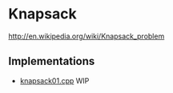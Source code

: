 # Knapsack

<http://en.wikipedia.org/wiki/Knapsack_problem>

## Implementations

- [knapsack01.cpp](src/cpp/knapsack01.cpp.off) WIP
